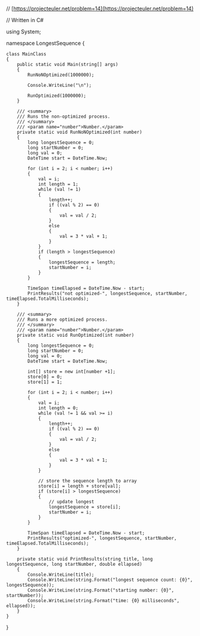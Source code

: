 
// [https://projecteuler.net/problem=14](https://projecteuler.net/problem=14)

// Written in C#



using System;

namespace LongestSequence
{

    class MainClass
	{
		public static void Main(string[] args)
		{
			RunNoNOptimized(1000000);

			Console.WriteLine("\n");

			RunOptimized(1000000);
		}

		/// <summary>
		/// Runs the non-optimized process.
		/// </summary>
		/// <param name="number">Number.</param>
		private static void RunNoNOptimized(int number)
		{
			long longestSequence = 0;
			long startNumber = 0;
			long val = 0;
			DateTime start = DateTime.Now;

			for (int i = 2; i < number; i++)
			{
				val = i;
				int length = 1;
				while (val != 1)
				{
					length++;
					if ((val % 2) == 0)
					{
						val = val / 2;
					}
					else
					{
						val = 3 * val + 1;
					}
				}
				if (length > longestSequence)
				{
					longestSequence = length;
					startNumber = i;
				}
			}

			TimeSpan timeElapsed = DateTime.Now - start;
			PrintResults("not optimized-", longestSequence, startNumber, timeElapsed.TotalMilliseconds);
		}

		/// <summary>
		/// Runs a more optimized process.
		/// </summary>
		/// <param name="number">Number.</param>
		private static void RunOptimized(int number)
		{
			long longestSequence = 0;
			long startNumber = 0;
			long val = 0;
			DateTime start = DateTime.Now;

			int[] store = new int[number +1];
			store[0] = 0;
			store[1] = 1;

			for (int i = 2; i < number; i++)
			{
				val = i;
				int length = 0;
				while (val != 1 && val >= i)
				{
					length++;
					if ((val % 2) == 0)
					{
						val = val / 2;
					}
					else
					{
						val = 3 * val + 1;
					}
				}

				// store the sequence length to array
				store[i] = length + store[val];
				if (store[i] > longestSequence)
				{
					// update longest
					longestSequence = store[i];
					startNumber = i;
				}
			}

			TimeSpan timeElapsed = DateTime.Now - start;
			PrintResults("optimized-", longestSequence, startNumber, timeElapsed.TotalMilliseconds);
		}

		private static void PrintResults(string title, long longestSequence, long startNumber, double ellapsed)
		{
			Console.WriteLine(title);
			Console.WriteLine(string.Format("longest sequence count: {0}", longestSequence));
			Console.WriteLine(string.Format("starting number: {0}", startNumber));
			Console.WriteLine(string.Format("time: {0} milliseconds", ellapsed));
		}
	}
}

